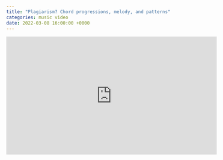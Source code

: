 ```yaml
---
title: "Plagiarism? Chord progressions, melody, and patterns"
categories: music video
date: 2022-03-08 16:00:00 +0000
---
```

<div><iframe width="560" height="315" src="https://www.youtube-nocookie.com/embed/HnA1QmZvSNs" title="YouTube video player" frameborder="0" allow="accelerometer; autoplay; clipboard-write; encrypted-media; gyroscope; picture-in-picture" allowfullscreen></iframe></div>